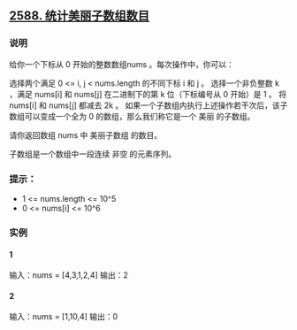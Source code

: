 ## [2588. 统计美丽子数组数目](https://leetcode.cn/problems/count-the-number-of-beautiful-subarrays/description/)

### 说明
给你一个下标从 0 开始的整数数组nums 。每次操作中，你可以：

选择两个满足 0 <= i, j < nums.length 的不同下标 i 和 j 。
选择一个非负整数 k ，满足 nums[i] 和 nums[j] 在二进制下的第 k 位（下标编号从 0 开始）是 1 。
将 nums[i] 和 nums[j] 都减去 2k 。
如果一个子数组内执行上述操作若干次后，该子数组可以变成一个全为 0 的数组，那么我们称它是一个 美丽 的子数组。

请你返回数组 nums 中 美丽子数组 的数目。

子数组是一个数组中一段连续 非空 的元素序列。

### 提示：
* 1 <= nums.length <= 10^5
* 0 <= nums[i] <= 10^6

### 实例
#### 1
输入：nums = [4,3,1,2,4]
输出：2

#### 2
输入：nums = [1,10,4]
输出：0